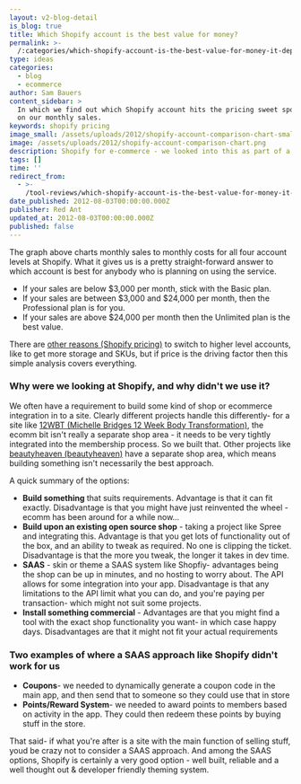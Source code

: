 ```yaml
---
layout: v2-blog-detail
is_blog: true
title: Which Shopify account is the best value for money?
permalink: >-
  /:categories/which-shopify-account-is-the-best-value-for-money-it-depends-of-course/
type: ideas
categories:
  - blog
  - ecommerce
author: Sam Bauers
content_sidebar: >
  In which we find out which Shopify account hits the pricing sweet spot based
  on our monthly sales.
keywords: shopify pricing
image_small: /assets/uploads/2012/shopify-account-comparison-chart-small.png
image: /assets/uploads/2012/shopify-account-comparison-chart.png
description: Shopify for e-commerce - we looked into this as part of a recent assessment.
tags: []
time: ''
redirect_from:
  - >-
    /tool-reviews/which-shopify-account-is-the-best-value-for-money-it-depends-of-course/
date_published: 2012-08-03T00:00:00.000Z
publisher: Red Ant
updated_at: 2012-08-03T00:00:00.000Z
published: false
---
```


The graph above charts monthly sales to monthly costs for all four account levels at Shopify. What it gives us is a pretty straight-forward answer to which account is best for anybody who is planning on using the service.

* If your sales are below $3,000 per month, stick with the Basic plan.
* If your sales are between $3,000 and $24,000 per month, then the Professional plan is for you.
* If your sales are above $24,000 per month then the Unlimited plan is the best value.

There are [other reasons (Shopify pricing)](http://www.shopify.com/pricing) to switch to higher level accounts, like to get more storage and SKUs, but if price is the driving factor then this simple analysis covers everything.

### Why were we looking at Shopify, and why didn't we use it?

We often have a requirement to build some kind of shop or ecommerce integration in to a site. Clearly different projects handle this differently- for a site like [12WBT (Michelle Bridges 12 Week Body Transformation)](/portfolio/12wbt/), the ecomm bit isn't really a separate shop area - it needs to be very tightly integrated into the membership process. So we built that. Other projects like [beautyheaven (beautyheaven)](/portfolio/beautyheaven/) have a separate shop area, which means building something isn't necessarily the best approach.

A quick summary of the options:

* **Build something** that suits requirements. Advantage is that it can fit exactly. Disadvantage is that you might have just reinvented the wheel - ecomm has been around for a while now…
* **Build upon an existing open source shop** - taking a project like Spree and integrating this. Advantage is that you get lots of functionality out of the box, and an ability to tweak as required. No one is clipping the ticket. Disadvantage is that the more you tweak, the longer it takes in dev time.
* **SAAS** - skin or theme a SAAS system like Shopfiy- advantages being the shop can be up in minutes, and no hosting to worry about. The API allows for some integration into your app. Disadvantage is that any limitations to the API limit what you can do, and you're paying per transaction- which might not suit some projects.
* **Install something commercial** - Advantages are that you might find a tool with the exact shop functionality you want- in which case happy days. Disadvantages are that it might not fit your actual requirements

### Two examples of where a SAAS approach like Shopify didn't work for us

* **Coupons**- we needed to dynamically generate a coupon code in the main app, and then send that to someone so they could use that in store
* **Points/Reward System**- we needed to award points to members based on activity in the app. They could then redeem these points by buying stuff in the store.

That said- if what you're after is a site with the main function of selling stuff, youd be crazy not to consider a SAAS approach. And among the SAAS options, Shopify is certainly a very good option - well built, reliable and a well thought out & developer friendly theming system.
